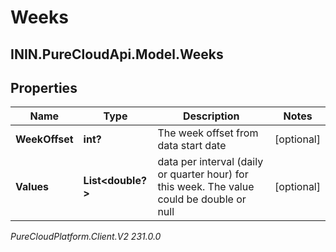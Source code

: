 # Weeks

## ININ.PureCloudApi.Model.Weeks

## Properties

|Name | Type | Description | Notes|
|------------ | ------------- | ------------- | -------------|
| **WeekOffset** | **int?** | The week offset from data start date | [optional] |
| **Values** | **List&lt;double?&gt;** | data per interval (daily or quarter hour) for this week. The value could be double or null | [optional] |



_PureCloudPlatform.Client.V2 231.0.0_

